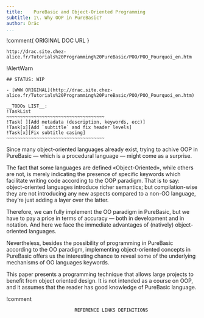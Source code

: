 ```yaml
---
title:    PureBasic and Object-Oriented Programming
subtitle: 1\. Why OOP in PureBasic?
author: Dräc
...
```


!comment{   ORIGINAL DOC URL   }
~~~~~~~~~~~~~~~~~~~~~~~~~~~~~~~~~~~~~~~~~~~~~~~~~~~~~~~~~~~~~~~~~~~~~~~~
http://drac.site.chez-alice.fr/Tutorials%20Programming%20PureBasic/POO/POO_Pourquoi_en.htm
~~~~~~~~~~~~~~~~~~~~~~~~~~~~~~~~~~~~~~~~~~~~~~~~~~~~~~~~~~~~~~~~~~~~~~~~

!AlertWarn
~~~~~~~~~~~~~~~~~~~~~~~~~~~~~~~~~~~~~~~~~~~~~~~~~~~~~~~~~~~~~~~~~~~~~~~~
## STATUS: WIP

- [WWW ORIGINAL](http://drac.site.chez-alice.fr/Tutorials%20Programming%20PureBasic/POO/POO_Pourquoi_en.htm)

__TODOs LIST__:
!TaskList
~~~~~~~~~~~~~~~~~~~~~~~~~~~~~~~~~~~~
!Task[ ][Add metadata (description, keywords, ecc)]
!Task[x][Add `subtitle` and fix header levels]
!Task[x][Fix subtitle casing]
~~~~~~~~~~~~~~~~~~~~~~~~~~~~~~~~~~~~
~~~~~~~~~~~~~~~~~~~~~~~~~~~~~~~~~~~~~~~~~~~~~~~~~~~~~~~~~~~~~~~~~~~~~~~~

Since many object-oriented languages already exist, trying to achive OOP in PureBasic — which is a procedural language — might come as a surprise.

The fact that some languages are defined «Object-Oriented», while others are not, is merely indicating the presence of specific keywords which facilitate writing code according to the OOP paradigm.
That is to say: object-oriented languages introduce richer semantics; but compilation-wise they are not introducing any new aspects compared to a non-OO language, they’re just adding a layer over the latter.

Therefore, we can fully implement the OO paradigm in PureBasic, but we have to pay a price in terms of accuracy — both in development and in notation. And here we face the immediate advantages of (natively) object-oriented languages.

Nevertheless, besides the possibility of programming in PureBasic according to the OO paradigm, implementing object-oriented concepts in PureBasic offers us the interesting chance to reveal some of the underlying mechanisms of OO languages keywords.

This paper presents a programming technique that allows large projects to benefit from object oriented design. It is not intended as a course on OOP, and it assumes that the reader has good knowledge of PureBasic language.

!comment
~~~~~~~~~~~~~~~~~~~~~~~~~~~~~~~~~~~~~~~~~~~~~~~~~~~~~~~~~~~~~~~~~~~~~~~~~~~~~~
                         REFERENCE LINKS DEFINITIONS                          
~~~~~~~~~~~~~~~~~~~~~~~~~~~~~~~~~~~~~~~~~~~~~~~~~~~~~~~~~~~~~~~~~~~~~~~~~~~~~~

